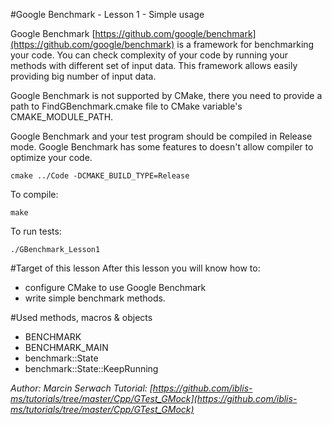 #Google Benchmark - Lesson 1 - Simple usage

Google Benchmark [https://github.com/google/benchmark](https://github.com/google/benchmark) is a framework for benchmarking your code. You can check complexity of your code by running your methods with different set of input data. This framework allows easily providing big number of input data. 

Google Benchmark is not supported by CMake, there you need to provide a path to FindGBenchmark.cmake file to CMake variable's CMAKE_MODULE_PATH.

Google Benchmark and your test program should be compiled in Release mode. Google Benchmark has some features to doesn't allow compiler to optimize your code.

```
cmake ../Code -DCMAKE_BUILD_TYPE=Release
```
To compile:
```
make
```
To run tests:
```
./GBenchmark_Lesson1
```

#Target of this lesson
After this lesson you will know how to:
- configure CMake to use Google Benchmark
- write simple benchmark methods.

#Used methods, macros & objects
- BENCHMARK
- BENCHMARK_MAIN
- benchmark::State
- benchmark::State::KeepRunning

*Author: Marcin Serwach*
*Tutorial: [https://github.com/iblis-ms/tutorials/tree/master/Cpp/GTest_GMock](https://github.com/iblis-ms/tutorials/tree/master/Cpp/GTest_GMock)*

